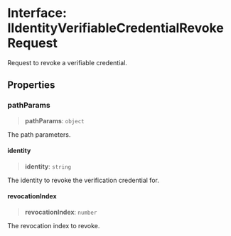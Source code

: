# Interface: IIdentityVerifiableCredentialRevokeRequest

Request to revoke a verifiable credential.

## Properties

### pathParams

> **pathParams**: `object`

The path parameters.

#### identity

> **identity**: `string`

The identity to revoke the verification credential for.

#### revocationIndex

> **revocationIndex**: `number`

The revocation index to revoke.

